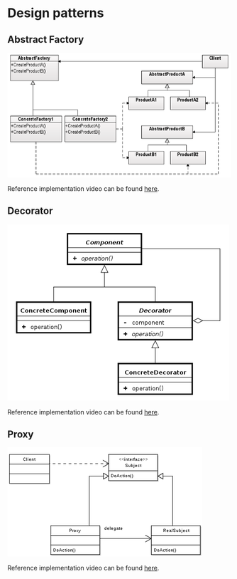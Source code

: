# Design patterns

## Abstract Factory

![UML Class Diagram Abstract Factory](abstractfactory/Abstract_Factory_design_pattern.png)

Reference implementation video can be found [here](https://www.youtube.com/watch?v=3d83lNwaPkw&feature=youtu.be).

## Decorator

![UML Class Diagram Decorator](decorator/Decorator_design_pattern.png)

Reference implementation video can be found [here](https://www.youtube.com/watch?v=SP4jpDsDHJA).

## Proxy

![UML Class Diagram Proxy](proxy/Proxy_design_pattern.png)

Reference implementation video can be found [here](http://youtu.be/oN0UHR9d0wM).
